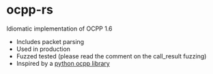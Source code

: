 # ocpp-rs
Idiomatic implementation of OCPP 1.6

- Includes packet parsing
- Used in production
- Fuzzed tested (please read the comment on the call_result fuzzing)
- Inspired by a [python ocpp library](https://github.com/mobilityhouse/ocpp)


